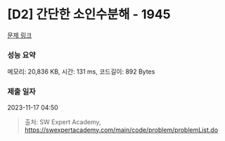 # [D2] 간단한 소인수분해 - 1945 

[문제 링크](https://swexpertacademy.com/main/code/problem/problemDetail.do?contestProbId=AV5Pl0Q6ANQDFAUq) 

### 성능 요약

메모리: 20,836 KB, 시간: 131 ms, 코드길이: 892 Bytes

### 제출 일자

2023-11-17 04:50



> 출처: SW Expert Academy, https://swexpertacademy.com/main/code/problem/problemList.do